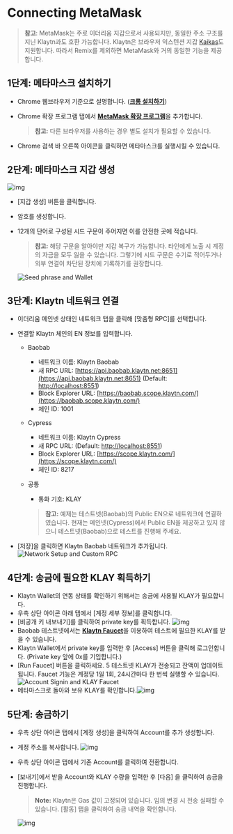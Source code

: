 # Connecting MetaMask <a id="connecting-metamask"></a>

> **참고**: MetaMask는 주로 이더리움 지갑으로서 사용되지만, 동일한 주소 구조를 지닌 Klaytn과도 호환 가능합니다. Klaytn은 브라우저 익스텐션 지갑 [Kaikas](../developer-tools/README.md#kaikas)도 지원합니다. 따라서 Remix를 제외하면 MetaMask와 거의 동일한 기능을 제공합니다.

## 1단계: 메타마스크 설치하기 <a id="install-metamask"></a>

* Chrome 웹브라우저 기준으로 설명합니다. ([**크롬 설치하기**](https://www.google.com/intl/en_us/chrome/))

* Chrome 확장 프로그램 탭에서 [**MetaMask 확장 프로그램**](https://chrome.google.com/webstore/detail/metamask/nkbihfbeogaeaoehlefnkodbefgpgknn?hl=en)을 추가합니다.

  > **참고:** 다른 브라우저를 사용하는 경우 별도 설치가 필요할 수 있습니다.

* Chrome 검색 바 오른쪽 아이콘을 클릭하면 메타마스크를 실행시킬 수 있습니다.

## 2단계: 메타마스크 지갑 생성 <a id="generate-a-metamask"></a>

![img](./img/new-to-metamask.png)

* [지갑 생성] 버튼을 클릭합니다.
* 암호를 생성합니다.
* 12개의 단어로 구성된 시드 구문이 주어지면 이를 안전한 곳에 적습니다.

  > **참고:** 해당 구문을 알아야만 지갑 복구가 가능합니다. 타인에게 노출 시 계정의 자금을 모두 잃을 수 있습니다. 그렇기에 시드 구문은 수기로 적어두거나 외부 연결이 차단된 장치에 기록하기를 권장합니다.

  ![Seed phrase and Wallet](./img/metamask-secret-backup.png)

## 3단계: Klaytn 네트워크 연결 <a id="connect-to-klaytn-network"></a>

* 이더리움 메인넷 상태인 네트워크 탭을 클릭해 [맞춤형 RPC]를 선택합니다.

* 연결할 Klaytn 체인의 EN 정보를 입력합니다.

  * Baobab
    * 네트워크 이름: Klaytn Baobab
    * 새 RPC URL: [https://api.baobab.klaytn.net:8651](https://api.baobab.klaytn.net:8651) (Default: [http://localhost:8551](http://localhost:8551/))
    * Block Explorer URL: [https://baobab.scope.klaytn.com/](https://baobab.scope.klaytn.com/)
    * 체인 ID: 1001
  * Cypress
    * 네트워크 이름: Klaytn Cypress
    * 새 RPC URL: (Default: [http://localhost:8551](http://localhost:8551/))
    * Block Explorer URL: [https://scope.klaytn.com/](https://scope.klaytn.com/)
    * 체인 ID: 8217
  * 공통
    * 통화 기호: KLAY

    > **참고:** 예제는 테스트넷(Baobab)의 Public EN으로 네트워크에 연결하였습니다. 현재는 메인넷(Cypress)에서 Public EN을 제공하고 있지 않으니 테스트넷(Baobab)으로 테스트를 진행해 주세요.

* [저장]을 클릭하면 Klaytn Baobab 네트워크가 추가됩니다. ![Network Setup and Custom RPC](./img/metamask-add-baobab.png)

## 4단계: 송금에 필요한 KLAY 획득하기 <a id="obtain-klay-to-make-a-transaction"></a>

* Klaytn Wallet의 연동 상태를 확인하기 위해서는 송금에 사용될 KLAY가 필요합니다.
* 우측 상단 아이콘 아래 탭에서 [계정 세부 정보]를 클릭합니다.
* [비공개 키 내보내기]를 클릭하여 private key를 획득합니다. ![img](./img/metamask-obtain-private-key.png)
* Baobab 테스트넷에서는 [**Klaytn Faucet**](https://baobab.wallet.klaytn.com/access?next=faucet)을 이용하여 테스트에 필요한 KLAY를 받을 수 있습니다.
* Klaytn Wallet에서 private key를 입력한 후 [Access] 버튼을 클릭해 로그인합니다. (Private key 앞에 0x를 기입합니다.)
* [Run Faucet] 버튼을 클릭하세요. 5 테스트넷 KLAY가 전송되고 잔액이 업데이트됩니다. Faucet 기능은 계정당 1일 1회, 24시간마다 한 번씩 실행할 수 있습니다. ![Account Signin and KLAY Faucet](./img/metamask-klay-faucet.png)
* 메타마스크로 돌아와 보유 KLAY를 확인합니다.![img](./img/metamask-klay-received.png)

## 5단계: 송금하기 <a id="send-klay"></a>

* 우측 상단 아이콘 탭에서 [계정 생성]을 클릭하여 Account를 추가 생성합니다.
* 계정 주소를 복사합니다. ![img](./img/metamask-copy-address.png)

* 우측 상단 아이콘 탭에서 기존 Account를 클릭하여 전환합니다.
* [보내기]에서 받을 Account와 KLAY 수량을 입력한 후 [다음] 을 클릭하여 송금을 진행합니다.

  > **Note:** Klaytn은 Gas 값이 고정되어 있습니다. 임의 변경 시 전송 실패할 수 있습니다. [활동] 탭을 클릭하여 송금 내역을 확인합니다.

  ![img](./img/metamask-send-klay.png)
